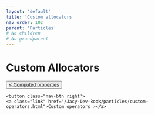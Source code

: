 ```yaml
---
layout: 'default'
title: 'Custom allocators'
nav_order: 102
parent: 'Particles'
# No children
# No grandparent
---
```


# Custom Allocators
<div class="nav-btn-block">
    <button class="nav-btn left">
    <a class="link" href="/Jacy-Dev-Book/particles/computed-properties.html">< Computed properties</a>
</button>

    <button class="nav-btn right">
    <a class="link" href="/Jacy-Dev-Book/particles/custom-operators.html">Custom operators ></a>
</button>

</div>
